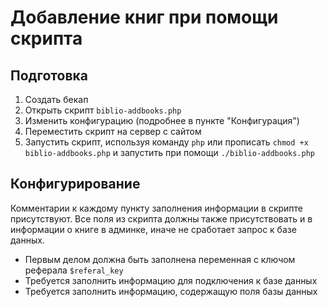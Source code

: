 # Добавление книг при помощи скрипта

## Подготовка

1. Создать бекап
2. Открыть скрипт `biblio-addbooks.php`
3. Изменить конфигурацию (подробнее в пункте "Конфигурация")
4. Переместить скрипт на сервер с сайтом
5. Запустить скрипт, используя команду `php` или прописать `chmod +x biblio-addbooks.php` и запустить при
   помощи `./biblio-addbooks.php`

## Конфигурирование

Комментарии к каждому пункту заполнения информации в скрипте присутствуют.
Все поля из скрипта должны также присутствовать и в информации о книге в админке, иначе не сработает запрос к базе данных.

* Первым делом должна быть заполнена переменная с ключом реферала `$referal_key`
* Требуется заполнить информацию для подключения к базе данных
* Требуется заполнить информацию, содержащую поля базы данных
